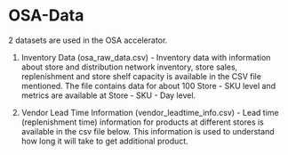 # OSA-Data
2 datasets are used in the OSA accelerator.
1. Inventory Data (osa_raw_data.csv) - 
Inventory data with information about store and distribution network inventory, store sales, replenishment and store shelf capacity is available in the CSV file mentioned. The file contains data for about 100 Store - SKU level and metrics are available at Store - SKU - Day level.

2. Vendor Lead Time Information (vendor_leadtime_info.csv) - 
Lead time (replenishment time) information for products at different stores is available in the csv file below.  This information is used to understand how long it will take to get additional product.
